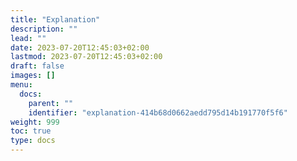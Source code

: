 ```yaml
---
title: "Explanation"
description: ""
lead: ""
date: 2023-07-20T12:45:03+02:00
lastmod: 2023-07-20T12:45:03+02:00
draft: false
images: []
menu:
  docs:
    parent: ""
    identifier: "explanation-414b68d0662aedd795d14b191770f5f6"
weight: 999
toc: true
type: docs
---
```

